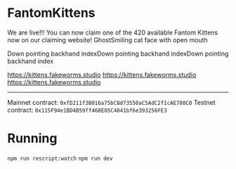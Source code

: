 # FantomKittens

We are live!!! You can now claim one of the 420 available Fantom Kittens now on our claiming website! GhostSmiling cat face with open mouth

Down pointing backhand indexDown pointing backhand indexDown pointing backhand index

https://kittens.fakeworms.studio
https://kittens.fakeworms.studio
https://kittens.fakeworms.studio


---

Mainnet contract: `0xfD211f3B016a75bC8d73550aC5AdC2f1cAE780C0` 
Testnet contract: `0x115F94e1BD4B59ff468E85C4041bf6e393256FE3` 

# Running

`npm run rescript:watch`
`npm run dev`
